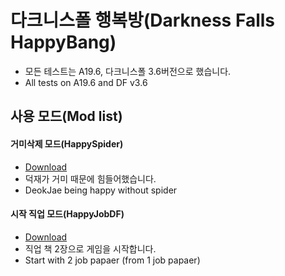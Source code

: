 # 다크니스폴 행복방(Darkness Falls HappyBang)

* 모든 테스트는 A19.6, 다크니스폴 3.6버전으로 했습니다.
* All tests on A19.6 and DF v3.6

## 사용 모드(Mod list)

#### 거미삭제 모드(HappySpider)
 * [Download](https://github.com/Zuxico3219-Gmail/Darkness-Falls-HappyBang/releases/download/HappySpider/9-HappySpider.zip)
 * 덕재가 거미 때문에 힘들어했습니다.
 * DeokJae being happy without spider
#### 시작 직업 모드(HappyJobDF)
 * [Download](https://github.com/Zuxico3219-Gmail/Darkness-Falls-HappyBang/releases/download/HappyJobDF/9-HappyJobDF.zip)
 * 직업 책 2장으로 게임을 시작합니다.
 * Start with 2 job papaer (from 1 job papaer)
